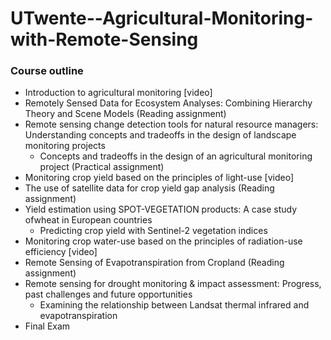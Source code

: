 # UTwente--Agricultural-Monitoring-with-Remote-Sensing

### Course outline
* Introduction to agricultural monitoring [video]
* Remotely Sensed Data for Ecosystem Analyses: Combining Hierarchy Theory and Scene Models (Reading assignment)
* Remote sensing change detection tools for natural resource managers: Understanding concepts and tradeoffs in the design of landscape monitoring projects
  - Concepts and tradeoffs in the design of an agricultural monitoring project (Practical assignment)
* Monitoring crop yield based on the principles of light-use [video]
* The use of satellite data for crop yield gap analysis (Reading assignment)
* Yield estimation using SPOT-VEGETATION products: A case study ofwheat in European countries
  - Predicting crop yield with Sentinel-2 vegetation indices
* Monitoring crop water-use based on the principles of radiation-use efficiency [video]
* Remote Sensing of Evapotranspiration from Cropland (Reading assignment)
* Remote sensing for drought monitoring & impact assessment: Progress, past challenges and future opportunities
   - Examining the relationship between Landsat thermal infrared and evapotranspiration
* Final Exam

